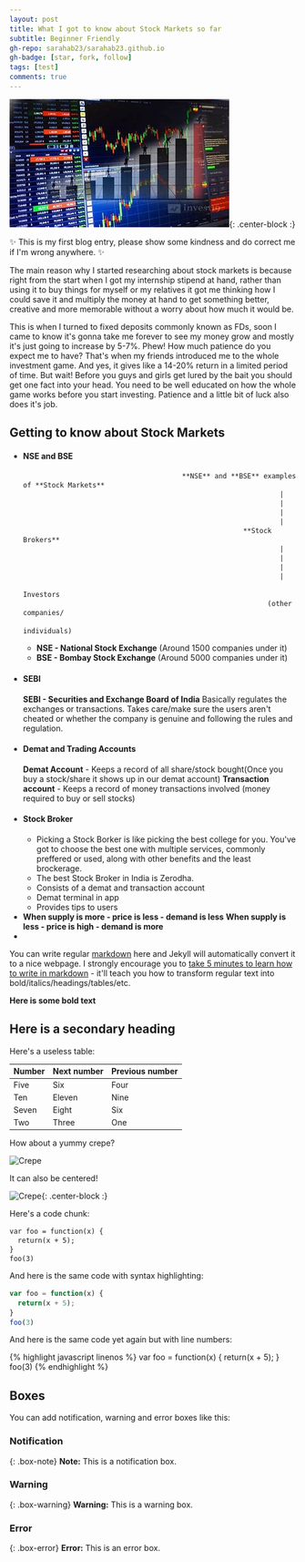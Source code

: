 ```yaml
---
layout: post
title: What I got to know about Stock Markets so far  
subtitle: Beginner Friendly
gh-repo: sarahab23/sarahab23.github.io
gh-badge: [star, fork, follow]
tags: [test]
comments: true
---
```






![Stock Market](https://github.com/sarahab23/sarahab23.github.io/blob/master/img/stock-markets.jpg){: .center-block :}

✨ This is my first blog entry, please show some kindness and do correct me if I'm wrong anywhere. ✨

The main reason why I started researching about stock markets is because right from the start when I got my internship stipend at hand, rather than using it to buy things for myself or my relatives it got me thinking how I could save it and multiply the money at hand to get something better, creative and more memorable without a worry about how much it would be. 

This is when I turned to fixed deposits commonly known as FDs, soon I came to know it's gonna take me forever to see my money grow and mostly it's just going to increase by 5-7%. Phew! How much patience do you expect me to have? That's when my friends introduced me to the whole investment game. And yes, it gives like a 14-20% return in a limited period of time. But wait! Before you guys and girls get lured by the bait you should get one fact into your head. You need to be well educated on how the whole game works before you start investing. Patience and a little bit of luck also does it's job.


## Getting to know about Stock Markets

* #### NSE and BSE
                                             **NSE** and **BSE** examples of **Stock Markets**
                                                                     |
                                                                     |
                                                                     |
                                                                     |
                                                            **Stock Brokers**
                                                                     |
                                                                     |
                                                                     |
                                                                     |
                                                                  Investors
                                                                  (other companies/
                                                                   individuals)
  * **NSE - National Stock Exchange** (Around 1500 companies under it)
  *  **BSE - Bombay Stock Exchange** (Around 5000 companies under it)
* #### SEBI
  **SEBI - Securities and Exchange Board of India** Basically regulates the exchanges or transactions. Takes care/make sure the users aren't cheated or whether the company is genuine and following the rules and regulation.
* #### Demat and Trading Accounts
  **Demat Account** - Keeps a record of all share/stock bought(Once you buy a stock/share it shows up in our demat account)
  **Transaction account** - Keeps a record of money transactions involved (money required to buy or sell stocks)
* #### Stock Broker
  - Picking a Stock Borker is like picking the best college for you. You've got to choose the best one with multiple services, commonly preffered or used, along with other benefits and the least brockerage. 
  - The best Stock Broker in India is Zerodha.
  - Consists of a demat and transaction account
  - Demat terminal in app
  - Provides tips to users  
* **When supply is more - price is less - demand is less**
  **When supply is less - price is high - demand is more**
* 








You can write regular [markdown](http://markdowntutorial.com/) here and Jekyll will automatically convert it to a nice webpage.  I strongly encourage you to [take 5 minutes to learn how to write in markdown](http://markdowntutorial.com/) - it'll teach you how to transform regular text into bold/italics/headings/tables/etc.

**Here is some bold text**

## Here is a secondary heading

Here's a useless table:

| Number | Next number | Previous number |
| :------ |:--- | :--- |
| Five | Six | Four |
| Ten | Eleven | Nine |
| Seven | Eight | Six |
| Two | Three | One |


How about a yummy crepe?

![Crepe](https://s3-media3.fl.yelpcdn.com/bphoto/cQ1Yoa75m2yUFFbY2xwuqw/348s.jpg)

It can also be centered!

![Crepe](https://s3-media3.fl.yelpcdn.com/bphoto/cQ1Yoa75m2yUFFbY2xwuqw/348s.jpg){: .center-block :}

Here's a code chunk:

~~~
var foo = function(x) {
  return(x + 5);
}
foo(3)
~~~

And here is the same code with syntax highlighting:

```javascript
var foo = function(x) {
  return(x + 5);
}
foo(3)
```

And here is the same code yet again but with line numbers:

{% highlight javascript linenos %}
var foo = function(x) {
  return(x + 5);
}
foo(3)
{% endhighlight %}

## Boxes
You can add notification, warning and error boxes like this:

### Notification

{: .box-note}
**Note:** This is a notification box.

### Warning

{: .box-warning}
**Warning:** This is a warning box.

### Error

{: .box-error}
**Error:** This is an error box.

